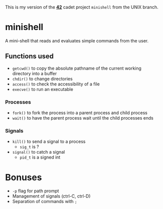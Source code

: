 This is my version of the **[42](https://www.42.us.org/)** cadet project `minishell` from the UNIX branch.

# minishell
A mini-shell that reads and evaluates simple commands from the user.

## Functions used
* `getcwd()` to copy the absolute pathname of the current working directory into a buffer
* `chdir()` to change directories
* `access()` to check the accessibility of a file
* `execve()` to run an executable
### Processes
* `fork()` to fork the process into a parent process and child process
* `wait()` to have the parent process wait until the child processes ends
### Signals
* `kill()` to send a signal to a process
    * `sig_t` is ?
* `signal()` to catch a signal
    * `pid_t` is a signed int

# Bonuses
* `-p` flag for path prompt
* Management of signals (ctrl-C, ctrl-D)
* Separation of commands with `;`
